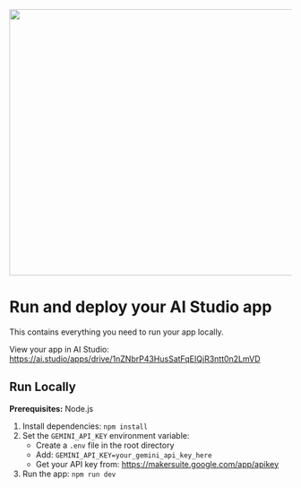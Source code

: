 <div align="center">
<img width="1200" height="475" alt="GHBanner" src="https://github.com/user-attachments/assets/0aa67016-6eaf-458a-adb2-6e31a0763ed6" />
</div>

# Run and deploy your AI Studio app

This contains everything you need to run your app locally.

View your app in AI Studio: https://ai.studio/apps/drive/1nZNbrP43HusSatFqEIQjR3ntt0n2LmVD

## Run Locally

**Prerequisites:**  Node.js


1. Install dependencies:
   `npm install`
2. Set the `GEMINI_API_KEY` environment variable:
   - Create a `.env` file in the root directory
   - Add: `GEMINI_API_KEY=your_gemini_api_key_here`
   - Get your API key from: https://makersuite.google.com/app/apikey
3. Run the app:
   `npm run dev`
